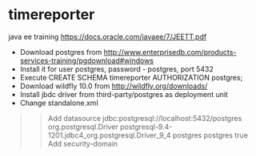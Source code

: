 # timereporter
java ee training
https://docs.oracle.com/javaee/7/JEETT.pdf

* Download postgres from http://www.enterprisedb.com/products-services-training/pgdownload#windows
* Install it for user postgres, password - postgres, port 5432
* Execute CREATE SCHEMA timereporter AUTHORIZATION postgres;
* Download wildfly 10.0 from http://wildfly.org/downloads/
* Install jbdc driver from third-party/postgres as deployment unit
* Change standalone.xml
>>Add datasource
                <datasource jta="true" jndi-name="java:/datasources/PostgreSQL" pool-name="PostgresDS" enabled="true" use-ccm="true">
                    <connection-url>jdbc:postgresql://localhost:5432/postgres</connection-url>
                    <driver-class>org.postgresql.Driver</driver-class>
                    <driver>postgresql-9.4-1201.jdbc4_org.postgresql.Driver_9_4</driver>
                    <security>
                        <user-name>postgres</user-name>
                        <password>postgres</password>
                    </security>
                    <validation>
                        <valid-connection-checker class-name="org.jboss.jca.adapters.jdbc.extensions.postgres.PostgreSQLValidConnectionChecker"/>
                        <background-validation>true</background-validation>
                        <exception-sorter class-name="org.jboss.jca.adapters.jdbc.extensions.postgres.PostgreSQLExceptionSorter"/>
                    </validation>
                </datasource>
>>Add security-domain
                <security-domain name="jdbcRealm">
                    <authentication>
                        <login-module code="Database" flag="required">
                            <module-option name="dsJndiName" value="java:/datasources/PostgreSQL"/>
                            <module-option name="principalsQuery" value="select password from timereporter.employee where login = ?"/>
                            <module-option name="rolesQuery" value="select er.rolename, 'Roles' from timereporter.employee_role_map erp join timereporter.employee e on e.login = erp.employee_login join timereporter.employeerole er on erp.role = er.rolename where e.login = ?"/>
                            <module-option name="hashAlgorithm" value="SHA-256"/>
                            <module-option name="hashEncoding" value="base64"/>
                            <module-option name="unauthenticatedIdentity" value="anonymous"/>
                        </login-module>
                    </authentication>
                </security-domain>

